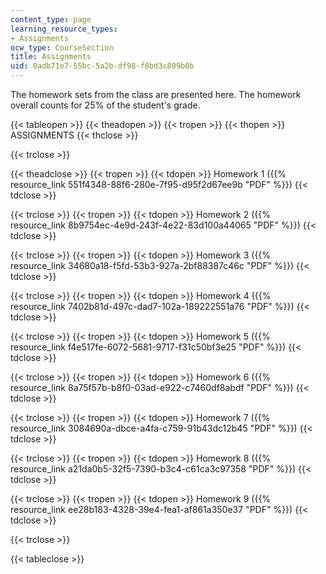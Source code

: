 ```yaml
---
content_type: page
learning_resource_types:
- Assignments
ocw_type: CourseSection
title: Assignments
uid: 8adb71e7-55bc-5a2b-df98-f8bd3c809b0b
---
```


The homework sets from the class are presented here. The homework overall counts for 25% of the student's grade.

{{< tableopen >}}
{{< theadopen >}}
{{< tropen >}}
{{< thopen >}}
ASSIGNMENTS
{{< thclose >}}

{{< trclose >}}

{{< theadclose >}}
{{< tropen >}}
{{< tdopen >}}
Homework 1 ({{% resource_link 551f4348-88f6-280e-7f95-d95f2d67ee9b "PDF" %}})
{{< tdclose >}}

{{< trclose >}}
{{< tropen >}}
{{< tdopen >}}
Homework 2 ({{% resource_link 8b9754ec-4e9d-243f-4e22-83d100a44065 "PDF" %}})
{{< tdclose >}}

{{< trclose >}}
{{< tropen >}}
{{< tdopen >}}
Homework 3 ({{% resource_link 34680a18-f5fd-53b3-927a-2bf88387c46c "PDF" %}})
{{< tdclose >}}

{{< trclose >}}
{{< tropen >}}
{{< tdopen >}}
Homework 4 ({{% resource_link 7402b81d-497c-dad7-102a-189222551a76 "PDF" %}})
{{< tdclose >}}

{{< trclose >}}
{{< tropen >}}
{{< tdopen >}}
Homework 5 ({{% resource_link f4e517fe-6072-5681-9717-f31c50bf3e25 "PDF" %}})
{{< tdclose >}}

{{< trclose >}}
{{< tropen >}}
{{< tdopen >}}
Homework 6 ({{% resource_link 8a75f57b-b8f0-03ad-e922-c7460df8abdf "PDF" %}})
{{< tdclose >}}

{{< trclose >}}
{{< tropen >}}
{{< tdopen >}}
Homework 7 ({{% resource_link 3084690a-dbce-a4fa-c759-91b43dc12b45 "PDF" %}})
{{< tdclose >}}

{{< trclose >}}
{{< tropen >}}
{{< tdopen >}}
Homework 8 ({{% resource_link a21da0b5-32f5-7390-b3c4-c61ca3c97358 "PDF" %}})
{{< tdclose >}}

{{< trclose >}}
{{< tropen >}}
{{< tdopen >}}
Homework 9 ({{% resource_link ee28b183-4328-39e4-fea1-af861a350e37 "PDF" %}})
{{< tdclose >}}

{{< trclose >}}

{{< tableclose >}}